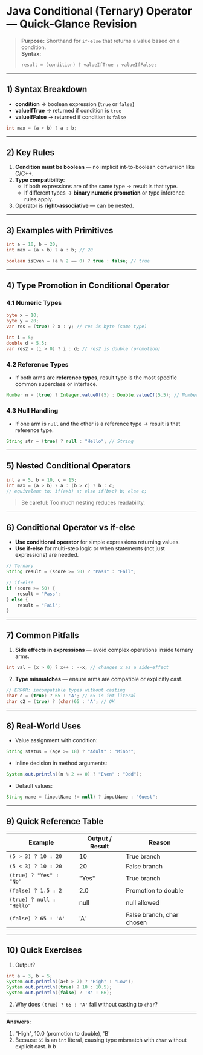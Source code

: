 # Java Conditional (Ternary) Operator — Quick‑Glance Revision

> **Purpose:** Shorthand for `if-else` that returns a value based on a condition.  
> **Syntax:**  
> ```java
> result = (condition) ? valueIfTrue : valueIfFalse;
> ```

---

## 1) Syntax Breakdown
- **condition** → boolean expression (`true` or `false`)
- **valueIfTrue** → returned if condition is `true`
- **valueIfFalse** → returned if condition is `false`

```java
int max = (a > b) ? a : b;
```

---

## 2) Key Rules
1. **Condition must be boolean** — no implicit int-to-boolean conversion like C/C++.
2. **Type compatibility**:
   - If both expressions are of the same type → result is that type.
   - If different types → **binary numeric promotion** or type inference rules apply.
3. Operator is **right-associative** — can be nested.

---

## 3) Examples with Primitives

```java
int a = 10, b = 20;
int max = (a > b) ? a : b; // 20

boolean isEven = (a % 2 == 0) ? true : false; // true
```

---

## 4) Type Promotion in Conditional Operator
### 4.1 Numeric Types
```java
byte x = 10;
byte y = 20;
var res = (true) ? x : y; // res is byte (same type)

int i = 5;
double d = 5.5;
var res2 = (i > 0) ? i : d; // res2 is double (promotion)
```

### 4.2 Reference Types
- If both arms are **reference types**, result type is the most specific common superclass or interface.

```java
Number n = (true) ? Integer.valueOf(5) : Double.valueOf(5.5); // Number
```

### 4.3 Null Handling
- If one arm is `null` and the other is a reference type → result is that reference type.
```java
String str = (true) ? null : "Hello"; // String
```

---

## 5) Nested Conditional Operators
```java
int a = 5, b = 10, c = 15;
int max = (a > b) ? a : (b > c) ? b : c;
// equivalent to: if(a>b) a; else if(b>c) b; else c;
```

> Be careful: Too much nesting reduces readability.

---

## 6) Conditional Operator vs if‑else
- **Use conditional operator** for simple expressions returning values.
- **Use if‑else** for multi-step logic or when statements (not just expressions) are needed.

```java
// Ternary
String result = (score >= 50) ? "Pass" : "Fail";

// if-else
if (score >= 50) {
    result = "Pass";
} else {
    result = "Fail";
}
```

---

## 7) Common Pitfalls
1. **Side effects in expressions** — avoid complex operations inside ternary arms.
```java
int val = (x > 0) ? x++ : --x; // changes x as a side-effect
```
2. **Type mismatches** — ensure arms are compatible or explicitly cast.
```java
// ERROR: incompatible types without casting
char c = (true) ? 65 : 'A'; // 65 is int literal
char c2 = (true) ? (char)65 : 'A'; // OK
```

---

## 8) Real-World Uses
- Value assignment with condition:
```java
String status = (age >= 18) ? "Adult" : "Minor";
```
- Inline decision in method arguments:
```java
System.out.println((n % 2 == 0) ? "Even" : "Odd");
```
- Default values:
```java
String name = (inputName != null) ? inputName : "Guest";
```

---

## 9) Quick Reference Table

| Example                                 | Output / Result | Reason |
|-----------------------------------------|-----------------|--------|
| `(5 > 3) ? 10 : 20`                     | 10              | True branch |
| `(5 < 3) ? 10 : 20`                     | 20              | False branch |
| `(true) ? "Yes" : "No"`                 | "Yes"           | True branch |
| `(false) ? 1.5 : 2`                     | 2.0             | Promotion to double |
| `(true) ? null : "Hello"`               | null            | null allowed |
| `(false) ? 65 : 'A'`                    | 'A'             | False branch, char chosen |

---

## 10) Quick Exercises
1. Output?
```java
int a = 3, b = 5;
System.out.println((a+b > 7) ? "High" : "Low");
System.out.println((true) ? 10 : 10.5);
System.out.println((false) ? 'B' : 66);
```
2. Why does `(true) ? 65 : 'A'` fail without casting to `char`?

---

**Answers:**
1. "High", 10.0 (promotion to double), 'B'  
2. Because `65` is an `int` literal, causing type mismatch with `char` without explicit cast.
b b 
